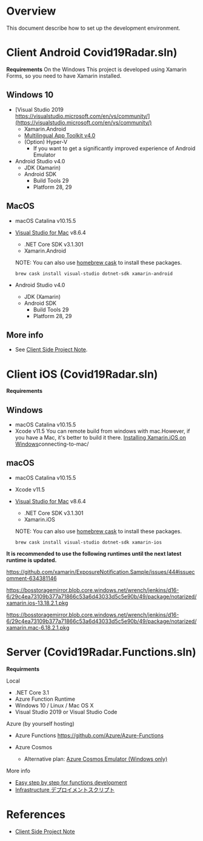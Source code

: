 # Overview

This document describe how to set up the development environment.

# Client Android Covid19Radar.sln)

**Requirements**
On the Windows
This project is developed using Xamarin Forms, so you need to have Xamarin installed.

## Windows 10

- [Visual Studio 2019 https://visualstudio.microsoft.com/en/vs/community/](https://visualstudio.microsoft.com/en/vs/community/)
  - Xamarin.Android
  - [Multilingual App Toolkit v4.0](https://marketplace.visualstudio.com/items?itemName=MultilingualAppToolkit.MultilingualAppToolkit-18308)
  - (Option) Hyper-V
	- If you want to get a significantly improved experience of Android Emulator
- Android Studio v4.0
  - JDK (Xamarin)
  - Android SDK
	- Build Tools 29
	- Platform 28, 29

## MacOS

- macOS Catalina v10.15.5
- [Visual Studio for Mac](https://visualstudio.microsoft.com/ja/vs/mac/xamarin/) v8.6.4
  - .NET Core SDK v3.1.301
  - Xamarin.Android

  NOTE: You can also use [homebrew cask](https://github.com/Homebrew/homebrew-cask) to install these packages.

  ```
  brew cask install visual-studio dotnet-sdk xamarin-android
  ```

- Android Studio v4.0
  - JDK (Xamarin)
  - Android SDK
	- Build Tools 29
	- Platform 28, 29


## More info

- See [Client Side Project Note](Developer-Note.md).

# Client iOS (Covid19Radar.sln)

**Requirements**

## Windows

- macOS Catalina v10.15.5
- Xcode v11.5
You can remote build from windows with mac.However, if you have a Mac, it's better to build it there.
[Installing Xamarin.iOS on Windows](https://docs.microsoft.com/en-us/xamarin/ios/get-started/installation/windows/)connecting-to-mac/

## macOS

- macOS Catalina v10.15.5
- Xcode v11.5
- [Visual Studio for Mac](https://visualstudio.microsoft.com/ja/vs/mac/xamarin/) v8.6.4
  - .NET Core SDK v3.1.301
  - Xamarin.iOS

  NOTE: You can also use [homebrew cask](https://github.com/Homebrew/homebrew-cask) to install these packages.

  ```
  brew cask install visual-studio dotnet-sdk xamarin-ios
  ```

**It is recommended to use the following runtimes until the next latest runtime is updated.**

https://github.com/xamarin/ExposureNotification.Sample/issues/44#issuecomment-634381146

https://bosstoragemirror.blob.core.windows.net/wrench/jenkins/d16-6/29c4ea73109b377a71866c53a6d43033d5c5e90b/49/package/notarized/xamarin.ios-13.18.2.1.pkg

https://bosstoragemirror.blob.core.windows.net/wrench/jenkins/d16-6/29c4ea73109b377a71866c53a6d43033d5c5e90b/49/package/notarized/xamarin.mac-6.18.2.1.pkg

# Server (Covid19Radar.Functions.sln)

**Requirments**

Local
- .NET Core 3.1
- Azure Function Runtime
- Windows 10 / Linux / Mac OS X
- Visual Studio 2019 or Visual Studio Code

Azure (by yourself hosting)

- Azure Functions
https://github.com/Azure/Azure-Functions

- Azure Cosmos
  - Alternative plan: [Azure Cosmos Emulator (Windows only)](https://docs.microsoft.com/en-us/azure/cosmos-db/local-emulator-release-notes)

More info

- [Easy step by step for functions development](HOW_TO_BUILD_SERVER_SIDE.md)
- [Infrastructure デプロイメントスクリプト](../infrastructure/Readme.md)

# References

- [Client Side Project Note](Developer-Note.md)

